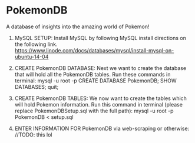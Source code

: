 # PokemonDB
A database of insights into the amazing world of Pokemon!

1. MySQL SETUP: 
Install MySQL by following MySQL install directions on the following link.
https://www.linode.com/docs/databases/mysql/install-mysql-on-ubuntu-14-04

2. CREATE PokemonDB DATABASE: 
Next we want to create the database that will hold all the PokemonDB tables.
Run these commands in terminal: 
mysql -u root -p
CREATE DATABASE PokemonDB;
SHOW DATABASES;
quit;

3. CREATE PokemonDB TABLES: 
We now want to create the tables which will hold Pokemon information.
Run this command in terminal (please replace PokemonDBSetup.sql with the full path):
mysql -u root -p PokemonDB < setup.sql

4. ENTER INFORMATION FOR PokemonDB via web-scraping or otherwise: 
//TODO: this lol
